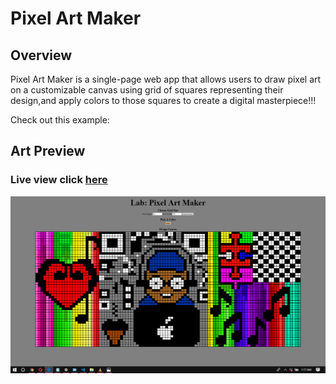 # Pixel Art Maker 

## Overview

Pixel Art Maker is a single-page web app that allows users to draw pixel art on a customizable canvas using grid of squares representing their design,and apply colors to those squares to create a digital masterpiece!!! 

Check out this example:

## Art Preview

###  Live view **click** [here](https://fennilah.github.io/fennilah-Pixel-Art-Maker.github.io/)

![Preview Work](ArtOriginal.png)


